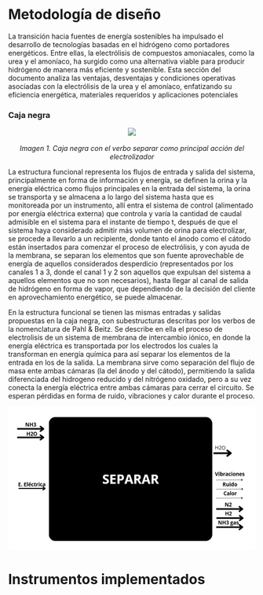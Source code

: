 # Metodología de diseño 

La transición hacia fuentes de energía sostenibles ha impulsado el desarrollo de
tecnologías basadas en el hidrógeno como portadores energéticos. Entre ellas, la
electrólisis de compuestos amoniacales, como la urea y el amoníaco, ha surgido como una
alternativa viable para producir hidrógeno de manera más eficiente y sostenible. Esta
sección del documento analiza las ventajas, desventajas y condiciones operativas
asociadas con la electrólisis de la urea y el amoníaco, enfatizando su eficiencia energética,
materiales requeridos y aplicaciones potenciales

<h3>Caja negra</h3>

<p align="center">
  <img src="img/imagen1" width="500"/>
</p>

<p style="text-align: center;"><em>Imagen 1. Caja negra con el verbo separar como principal acción del electrolizador</em></p>



La estructura funcional representa los flujos de entrada y salida del
sistema, principalmente en forma de información y energía, se definen la orina y la energía
eléctrica como flujos principales en la entrada del sistema, la orina se transporta y se
almacena a lo largo del sistema hasta que es monitoreada por un instrumento, allí entra el
sistema de control (alimentado por energía eléctrica externa) que controla y varía la
cantidad de caudal admisible en el sistema para el instante de tiempo t, después de que el
sistema haya considerado admitir más volumen de orina para electrolizar, se procede a
llevarlo a un recipiente, donde tanto el ánodo como el cátodo están insertados para
comenzar el proceso de electrólisis, y con ayuda de la membrana, se separan los elementos
que son fuente aprovechable de energía de aquellos considerados desperdicio
(representados por los canales 1 a 3, donde el canal 1 y 2 son aquellos que expulsan del
sistema a aquellos elementos que no son necesarios), hasta llegar al canal de salida de
hidrógeno en forma de vapor, que dependiendo de la decisión del cliente en
aprovechamiento energético, se puede almacenar.



En la estructura funcional se tienen
las mismas entradas y salidas propuestas en la caja negra, con subestructuras descritas
por los verbos de la nomenclatura de Pahl & Beitz. Se describe en ella el proceso de
electrolisis de un sistema de membrana de intercambio iónico, en donde la energía eléctrica
es transportada por los electrodos los cuales la transforman en energía química para así
separar los elementos de la entrada en los de la salida. La membrana sirve como
separación del flujo de masa ente ambas cámaras (la del ánodo y del cátodo), permitiendo
la salida diferenciada del hidrogeno reducido y del nitrógeno oxidado, pero a su vez conecta
la energía eléctrica entre ambas cámaras para cerrar el circuito. Se esperan pérdidas en
forma de ruido, vibraciones y calor durante el proceso.


![Mi imagen explicativa](img/imagen1.png)


# Instrumentos implementados 

## 
